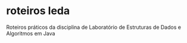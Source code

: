# roteiros leda
 Roteiros práticos da disciplina de Laboratório de Estruturas de Dados e Algoritmos em Java
